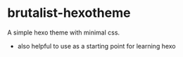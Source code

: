# brutalist-hexotheme

A simple hexo theme with minimal css.
- also helpful to use as a starting point for learning hexo

